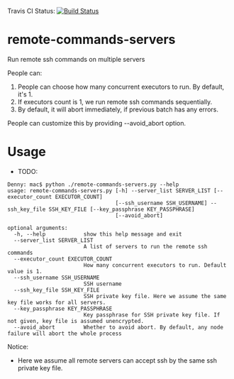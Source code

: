 Travis CI Status: [![Build Status](https://travis-ci.org/DennyZhang/remote-commands-servers.svg?branch=master)](https://travis-ci.org/DennyZhang/remote-commands-servers)

# remote-commands-servers
Run remote ssh commands on multiple servers

People can:
1. People can choose how many concurrent executors to run. By default, it's 1.
2. If executors count is 1, we run remote ssh commands sequentially.
3. By default, it will abort immediately, if previous batch has any errors. 

People can customize this by providing --avoid_abort option.

# Usage
- TODO:
```
Denny: mac$ python ./remote-commands-servers.py --help
usage: remote-commands-servers.py [-h] --server_list SERVER_LIST [--executor_count EXECUTOR_COUNT]
                                  [--ssh_username SSH_USERNAME] --ssh_key_file SSH_KEY_FILE [--key_passphrase KEY_PASSPHRASE]
                                  [--avoid_abort]

optional arguments:
  -h, --help            show this help message and exit
  --server_list SERVER_LIST
                        A list of servers to run the remote ssh commands
  --executor_count EXECUTOR_COUNT
                        How many concurrent executors to run. Default value is 1.
  --ssh_username SSH_USERNAME
                        SSH username
  --ssh_key_file SSH_KEY_FILE
                        SSH private key file. Here we assume the same key file works for all servers.
  --key_passphrase KEY_PASSPHRASE
                        Key passphrase for SSH private key file. If not given, key file is assumed unencrypted.
  --avoid_abort         Whether to avoid abort. By default, any node failure will abort the whole process
```

Notice:
- Here we assume all remote servers can accept ssh by the same ssh private key file.
